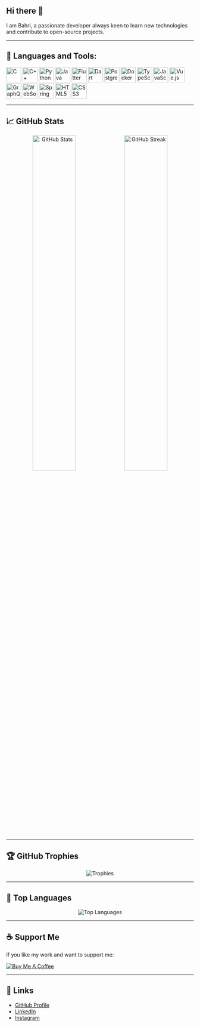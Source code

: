 ## Hi there 👋
I am Bahri, a passionate developer always keen to learn new technologies and contribute to open-source projects.

---

## 🔧 Languages and Tools:
<p align="left">
  <img src="https://img.icons8.com/color/48/000000/c-programming.png" alt="C" width="40" height="40"/>
  <img src="https://img.icons8.com/color/48/000000/c-plus-plus-logo.png" alt="C++" width="40" height="40"/>
  <img src="https://img.icons8.com/color/48/000000/python.png" alt="Python" width="40" height="40"/>
  <img src="https://img.icons8.com/color/48/000000/java-coffee-cup-logo.png" alt="Java" width="40" height="40"/>
  <img src="https://img.icons8.com/color/48/000000/flutter.png" alt="Flutter" width="40" height="40"/>
  <img src="https://img.icons8.com/color/48/000000/dart.png" alt="Dart" width="40" height="40"/>
  <img src="https://img.icons8.com/color/48/000000/postgreesql.png" alt="PostgreSQL" width="40" height="40"/>
  <img src="https://img.icons8.com/color/48/000000/docker.png" alt="Docker" width="40" height="40"/>
  <img src="https://img.icons8.com/color/48/000000/typescript.png" alt="TypeScript" width="40" height="40"/>
  <img src="https://img.icons8.com/color/48/000000/javascript.png" alt="JavaScript" width="40" height="40"/>
  <img src="https://img.icons8.com/color/48/000000/vue-js.png" alt="Vue.js" width="40" height="40"/>
  <img src="https://img.icons8.com/color/48/000000/graphql.png" alt="GraphQL" width="40" height="40"/>
  <img src="https://static.thenounproject.com/png/1206756-200.png" alt="WebSocket" width="40" height="40"/>
  <img src="https://img.icons8.com/color/48/000000/spring-logo.png" alt="Spring Boot" width="40" height="40"/>
  <img src="https://img.icons8.com/color/48/000000/html-5.png" alt="HTML5" width="40" height="40"/>
  <img src="https://img.icons8.com/color/48/000000/css3.png" alt="CSS3" width="40" height="40"/>
</p>


---

## 📈 GitHub Stats
<p align="center">
  <img src="https://github-readme-stats.vercel.app/api?username=bahribirer&show_icons=true&theme=radical" alt="GitHub Stats" width="48%" />
  <img src="https://github-readme-streak-stats.herokuapp.com/?user=bahribirer&theme=radical" alt="GitHub Streak" width="48%" />
</p>

---

## 🏆 GitHub Trophies
<p align="center">
  <img src="https://github-profile-trophy.vercel.app/?username=bahribirer&theme=onedark&row=1&column=7" alt="Trophies" />
</p>

---

## 🌟 Top Languages
<p align="center">
  <img src="https://github-readme-stats.vercel.app/api/top-langs/?username=bahribirer&layout=compact&theme=radical" alt="Top Languages" />
</p>

----

## ☕ Support Me
If you like my work and want to support me:

[![Buy Me A Coffee](https://img.shields.io/badge/Buy%20Me%20A%20Coffee-Support%20My%20Work-yellow?style=for-the-badge&logo=buy-me-a-coffee)](https://www.buymeacoffee.com/yourusername)

---

## 🔗 Links
- [GitHub Profile](https://github.com/bahribirer)
- [LinkedIn](https://www.linkedin.com/in/bahri-birer-0225a6267)
- [Instagram](https://www.instagram.com/bahribirer/?hl=tr&ysclid=m1g1phrk8p348555500)
